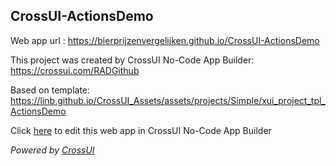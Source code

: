 ## CrossUI-ActionsDemo
Web app url : https://bierprijzenvergelijken.github.io/CrossUI-ActionsDemo

This project was created by CrossUI No-Code App Builder: https://crossui.com/RADGithub

Based on template: https://linb.github.io/CrossUI_Assets/assets/projects/Simple/xui_project_tpl_ActionsDemo

Click [here](https://crossui.com/RADGithub/#!from=github&owner=bierprijzenvergelijken&repo=CrossUI-ActionsDemo) to edit this web app in CrossUI No-Code App Builder

<i>Powered by [CrossUI](https://crossui.com)</i>
